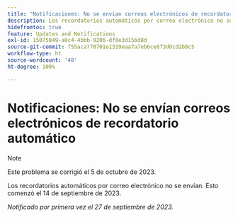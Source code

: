 ```yaml
---
title: "Notificaciones: No se envían correos electrónicos de recordatorio automático"
description: Los recordatorios automáticos por correo electrónico no se envían. Esto comenzó el 14 de septiembre de 2023.
hidefromtoc: true
feature: Updates and Notifications
exl-id: 15075849-a0c4-4bbb-9206-df8e3d156d8d
source-git-commit: f55aca778701e1319eaa7a7eb6ce8f3d0cd2b8c5
workflow-type: ht
source-wordcount: '48'
ht-degree: 100%

---
```


# Notificaciones: No se envían correos electrónicos de recordatorio automático

>[!NOTE]
>
>Este problema se corrigió el 5 de octubre de 2023.

Los recordatorios automáticos por correo electrónico no se envían. Esto comenzó el 14 de septiembre de 2023.

_Notificado por primera vez el 27 de septiembre de 2023._
